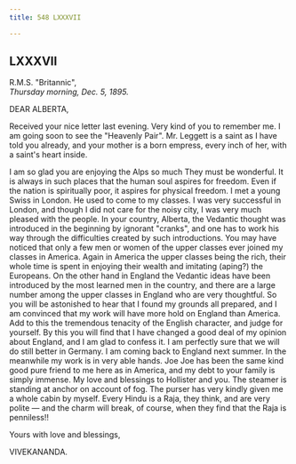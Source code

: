 ```yaml
---
title: 548 LXXXVII

---
```

  

  


## LXXXVII

R.M.S. "Britannic",  
*Thursday morning, Dec. 5, 1895.*

DEAR ALBERTA,

Received your nice letter last evening. Very kind of you to remember me.
I am going soon to see the "Heavenly Pair". Mr. Leggett is a saint as I
have told you already, and your mother is a born empress, every inch of
her, with a saint's heart inside.

I am so glad you are enjoying the Alps so much They must be wonderful.
It is always in such places that the human soul aspires for freedom.
Even if the nation is spiritually poor, it aspires for physical freedom.
I met a young Swiss in London. He used to come to my classes. I was very
successful in London, and though I did not care for the noisy city, I
was very much pleased with the people. In your country, Alberta, the
Vedantic thought was introduced in the beginning by ignorant "cranks",
and one has to work his way through the difficulties created by such
introductions. You may have noticed that only a few men or women of the
upper classes ever joined my classes in America. Again in America the
upper classes being the rich, their whole time is spent in enjoying
their wealth and imitating (aping?) the Europeans. On the other hand in
England the Vedantic ideas have been introduced by the most learned men
in the country, and there are a large number among the upper classes in
England who are very thoughtful. So you will be astonished to hear that
I found my grounds all prepared, and I am convinced that my work will
have more hold on England than America. Add to this the tremendous
tenacity of the English character, and judge for yourself. By this you
will find that I have changed a good deal of my opinion about England,
and I am glad to confess it. I am perfectly sure that we will do still
better in Germany. I am coming back to England next summer. In the
meanwhile my work is in very able hands. Joe Joe has been the same kind
good pure friend to me here as in America, and my debt to your family is
simply immense. My love and blessings to Hollister and you. The steamer
is standing at anchor on account of fog. The purser has very kindly
given me a whole cabin by myself. Every Hindu is a Raja, they think, and
are very polite — and the charm will break, of course, when they find
that the Raja is penniless!!

Yours with love and blessings,

VIVEKANANDA.